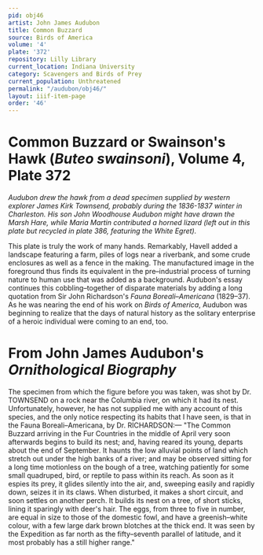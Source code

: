 ```yaml
---
pid: obj46
artist: John James Audubon
title: Common Buzzard
source: Birds of America
volume: '4'
plate: '372'
repository: Lilly Library
current_location: Indiana University
category: Scavengers and Birds of Prey
current_population: Unthreatened
permalink: "/audubon/obj46/"
layout: iiif-item-page
order: '46'
---
```


# Common Buzzard or Swainson's Hawk (_Buteo swainsoni_), Volume 4, Plate 372

_Audubon drew the hawk from a dead specimen supplied by western explorer James Kirk Townsend, probably during the 1836-1837 winter in Charleston. His son John Woodhouse Audubon might have drawn the Marsh Hare, while Maria Martin contributed a horned lizard (left out in this plate but recycled in plate 386, featuring the White Egret)._

This plate is truly the work of many hands. Remarkably, Havell added a landscape featuring a farm, piles of logs near a riverbank, and some crude enclosures as well as a fence in the making. The manufactured image in the foreground thus finds its equivalent in the pre–industrial process of turning nature to human use that was added as a background. Audubon's essay continues this cobbling–together of disparate materials by adding a long quotation from Sir John Richardson's _Fauna Boreali–Americana_ (1829–37). As he was nearing the end of his work on _Birds of America_, Audubon was beginning to realize that the days of natural history as the solitary enterprise of a heroic individual were coming to an end, too.

# From John James Audubon's _Ornithological Biography_

The specimen from which the figure before you was taken, was shot by Dr. TOWNSEND on a rock near the Columbia river, on which it had its nest. Unfortunately, however, he has not supplied me with any account of this species, and the only notice respecting its habits that I have seen, is that in the Fauna Boreali–Americana, by Dr. RICHARDSON:— "The Common Buzzard arriving in the Fur Countries in the middle of April very soon afterwards begins to build its nest; and, having reared its young, departs about the end of September. It haunts the low alluvial points of land which stretch out under the high banks of a river; and may be observed sitting for a long time motionless on the bough of a tree, watching patiently for some small quadruped, bird, or reptile to pass within its reach. As soon as it espies its prey, it glides silently into the air, and, sweeping easily and rapidly down, seizes it in its claws. When disturbed, it makes a short circuit, and soon settles on another perch. It builds its nest on a tree, of short sticks, lining it sparingly with deer's hair. The eggs, from three to five in number, are equal in size to those of the domestic fowl, and have a greenish–white colour, with a few large dark brown blotches at the thick end. It was seen by the Expedition as far north as the fifty–seventh parallel of latitude, and it most probably has a still higher range."
